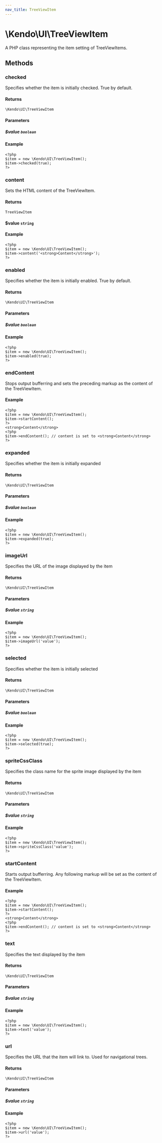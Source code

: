 ```yaml
---
nav_title: TreeViewItem
---
```


# \Kendo\UI\TreeViewItem

A PHP class representing the item setting of TreeViewItems.


## Methods

### checked
Specifies whether the item is initially checked. True by default.

#### Returns
`\Kendo\UI\TreeViewItem`

#### Parameters

##### $value `boolean`



#### Example 
    <?php
    $item = new \Kendo\UI\TreeViewItem();
    $item->checked(true);
    ?>

### content

Sets the HTML content of the TreeViewItem.

#### Returns

`TreeViewItem`

#### $value `string`

#### Example

    <?php
    $item = new \Kendo\UI\TreeViewItem();
    $item->content('<strong>Content</strong>');
    ?>


### enabled
Specifies whether the item is initially enabled. True by default.

#### Returns
`\Kendo\UI\TreeViewItem`

#### Parameters

##### $value `boolean`



#### Example 
    <?php
    $item = new \Kendo\UI\TreeViewItem();
    $item->enabled(true);
    ?>

### endContent

Stops output bufferring and sets the preceding markup as the content of the TreeViewItem.

#### Example

    <?php
    $item = new \Kendo\UI\TreeViewItem();
    $item->startContent();
    ?>
    <strong>Content</strong>
    <?php
    $item->endContent(); // content is set to <strong>Content</strong>
    ?>

### expanded
Specifies whether the item is initially expanded

#### Returns
`\Kendo\UI\TreeViewItem`

#### Parameters

##### $value `boolean`



#### Example 
    <?php
    $item = new \Kendo\UI\TreeViewItem();
    $item->expanded(true);
    ?>

### imageUrl
Specifies the URL of the image displayed by the item

#### Returns
`\Kendo\UI\TreeViewItem`

#### Parameters

##### $value `string`



#### Example 
    <?php
    $item = new \Kendo\UI\TreeViewItem();
    $item->imageUrl('value');
    ?>

### selected
Specifies whether the item is initially selected

#### Returns
`\Kendo\UI\TreeViewItem`

#### Parameters

##### $value `boolean`



#### Example 
    <?php
    $item = new \Kendo\UI\TreeViewItem();
    $item->selected(true);
    ?>

### spriteCssClass
Specifies the class name for the sprite image displayed by the item

#### Returns
`\Kendo\UI\TreeViewItem`

#### Parameters

##### $value `string`



#### Example 
    <?php
    $item = new \Kendo\UI\TreeViewItem();
    $item->spriteCssClass('value');
    ?>

### startContent

Starts output bufferring. Any following markup will be set as the content of the TreeViewItem.

#### Example

    <?php
    $item = new \Kendo\UI\TreeViewItem();
    $item->startContent();
    ?>
    <strong>Content</strong>
    <?php
    $item->endContent(); // content is set to <strong>Content</strong>
    ?>


### text
Specifies the text displayed by the item

#### Returns
`\Kendo\UI\TreeViewItem`

#### Parameters

##### $value `string`



#### Example 
    <?php
    $item = new \Kendo\UI\TreeViewItem();
    $item->text('value');
    ?>

### url
Specifies the URL that the item will link to. Used for navigational trees.

#### Returns
`\Kendo\UI\TreeViewItem`

#### Parameters

##### $value `string`



#### Example 
    <?php
    $item = new \Kendo\UI\TreeViewItem();
    $item->url('value');
    ?>

